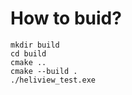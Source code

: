 How to buid?
============

```
mkdir build
cd build
cmake ..
cmake --build .
./heliview_test.exe
```
